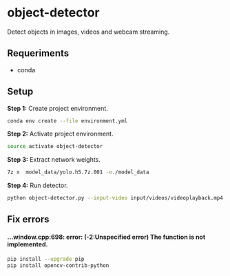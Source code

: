 #  object-detector

Detect objects in images, videos and webcam streaming.

## Requeriments

* conda

## Setup

**Step 1:** Create project environment.

```bash
conda env create --file environment.yml
```

**Step 2:** Activate project environment.

```bash
source activate object-detector
```

**Step 3:** Extract network weights.

```bash
7z x  model_data/yolo.h5.7z.001 -o./model_data 
```

**Step 4:** Run detector.

```bash
python object-detector.py --input-video input/videos/videoplayback.mp4 --output output/videos/video.mp4
```


## Fix errors

#### ...window.cpp:698: error: (-2:Unspecified error) The function is not implemented. 

```bash
pip install --upgrade pip
pip install opencv-contrib-python
```